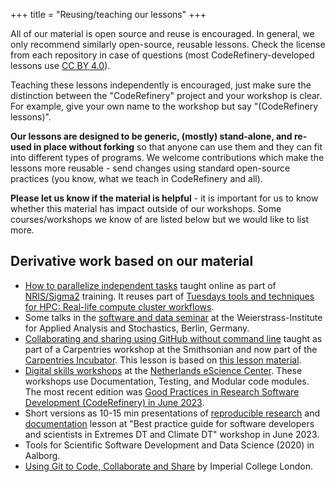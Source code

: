 +++
title = "Reusing/teaching our lessons"
+++

All of our material is open source and reuse is encouraged.  In
general, we only recommend similarly open-source, reusable lessons.
Check the license from each repository in case of questions (most
CodeRefinery-developed lessons use [CC BY
4.0](https://creativecommons.org/licenses/by/4.0/)).

Teaching these lessons independently is encouraged, just make sure the
distinction between the "CodeRefinery" project and your workshop is
clear.  For example, give your own name to the workshop but say
"(CodeRefinery lessons)".

**Our lessons are designed to be generic, (mostly) stand-alone, and
re-used in place without forking** so that anyone can use them and
they can fit into different types of programs.  We welcome
contributions which make the lessons more reusable - send changes
using standard open-source practices (you know, what we teach in
CodeRefinery and all).

**Please let us know if the material is helpful** - it is important for us to
know whether this material has impact outside of our workshops. Some
courses/workshops we know of are listed below but we would like to list more.


## Derivative work based on our material

- [How to parallelize independent tasks](https://training.pages.sigma2.no/tutorials/independent-jobs-in-parallel/) taught online
  as part of [NRIS/Sigma2](https://www.sigma2.no/) training.
  It reuses part of [Tuesdays tools and techniques for HPC: Real-life compute cluster workflows](https://coderefinery.github.io/TTT4HPC_resource_management/).
- Some talks in the [software and data seminar](https://wias-berlin.de/seminars/swdata/) at the Weierstrass-Institute for Applied Analysis and Stochastics, Berlin, Germany.
- [Collaborating and sharing using GitHub without command
  line](https://miketrizna.github.io/github-without-command-line/)
  taught as part of a Carpentries workshop at the Smithsonian and now
  part of the [Carpentries
  Incubator](https://github.com/carpentries-incubator/proposals/issues/166).
  This lesson is based on [this lesson
  material](https://coderefinery.github.io/github-without-command-line/).
- [Digital skills workshops](https://www.esciencecenter.nl/digital-skills/) at
  the [Netherlands eScience Center](https://www.esciencecenter.nl/). These
  workshops use Documentation, Testing, and Modular code modules. The most
  recent edition was [Good Practices in Research Software Development
  (CodeRefinery) in June 2023](https://esciencecenter-digital-skills.github.io/2023-06-19-ds-cr/).
- Short versions as 10-15 min presentations of [reproducible
  research](https://doi.org/10.5281/zenodo.8089472)  and
  [documentation](https://github.com/samumantha/documentation_example) lesson
  at "Best practice guide for software developers and scientists in Extremes DT
  and Climate DT" workshop in June 2023.
- Tools for Scientific Software Development and Data Science (2020) in Aalborg.
- [Using Git to Code, Collaborate and Share](https://imperialcollegelondon.github.io/grad_school_git_course/) by Imperial College London.
